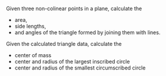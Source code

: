 Given three non-colinear points in a plane, calculate the 
 * area,
 * side lengths,  
 * and angles of the triangle formed by joining them with lines.

Given the calculated triangle data, calculate the 
 * center of mass
 * center and radius of the largest inscribed circle
 * center and radius of the smallest circumscribed circle


